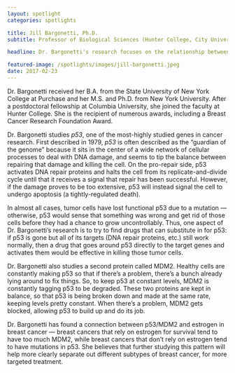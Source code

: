 ```yaml
---
layout: spotlight
categories: spotlights

title: Jill Bargonetti, Ph.D.
subtitle: Professor of Biological Sciences (Hunter College, City University of New York)

headline: Dr. Bargonetti's research focuses on the relationship between the hormone estrogen and a genetic pathway that is supposed to get rid of cells that are growing out of control.

featured-image: /spotlights/images/jill-bargonetti.jpeg
date: 2017-02-23
---
```


Dr. Bargonetti received her B.A. from the State University of New York College at Purchase and her M.S. and Ph.D. from New York University. After a postdoctoral fellowship at Columbia University, she joined the faculty at Hunter College. She is the recipient of numerous awards, including a Breast Cancer Research Foundation Award.

Dr. Bargonetti studies <i>p53</i>, one of the most-highly studied genes in cancer research. First described in 1979, <i>p53</i> is often described as the “guardian of the genome” because it sits in the center of a wide network of cellular processes to deal with DNA damage, and seems to tip the balance between repairing that damage and killing the cell. On the pro-repair side, p53 activates DNA repair proteins and halts the cell from its replicate-and-divide cycle until that it receives a signal that repair has been successful. However, if the damage proves to be too extensive, p53 will instead signal the cell to undergo apoptosis (a tightly-regulated death).

In almost all cases, tumor cells have lost functional p53 due to a mutation — otherwise, p53 would sense that something was wrong and get rid of those cells before they had a chance to grow uncontrollably. Thus, one aspect of Dr. Bargonetti’s research is to try to find drugs that can substitute in for p53: if p53 is gone but all of its targets (DNA repair proteins, etc.) still work normally, then a drug that goes around p53 directly to the target genes and activates them would be effective in killing those tumor cells.

Dr. Bargonetti also studies a second protein called MDM2. Healthy cells are constantly making p53 so that if there’s a problem, there’s a bunch already lying around to fix things. So, to keep p53 at constant levels, MDM2 is constantly tagging p53 to be degraded. These two proteins are kept in balance, so that p53 is being broken down and made at the same rate, keeping levels pretty constant. When there’s a problem, MDM2 gets blocked, allowing p53 to build up and do its job.

Dr. Bargonetti has found a connection between p53/MDM2 and estrogen in breast cancer — breast cancers that rely on estrogen for survival tend to have too much MDM2, while breast cancers that don’t rely on estrogen tend to have mutations in p53. She believes that further studying this pattern will help more clearly separate out different subtypes of breast cancer, for more targeted treatment.